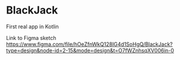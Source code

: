 # BlackJack
First real app in Kotlin

Link to Figma sketch 
https://www.figma.com/file/hOeZfnWkQ128IG4d1SoHgQ/BlackJack?type=design&node-id=2-15&mode=design&t=O7fWZnhsqXV006in-0
